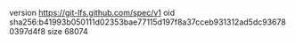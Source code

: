 version https://git-lfs.github.com/spec/v1
oid sha256:b41993b050111d02353bae77115d197f8a37cceb931312ad5dc936780397d4f8
size 68074
